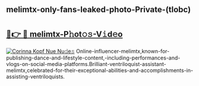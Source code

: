 ## melimtx-only-fans​-leaked-photo​-Private-(tlobc)


# <h2><a href="https://mediaupload.pro?title=melimtx&ref=git">🔗👉 🔴 melimtx-P𝚑ot𝚘𝚜-V𝚒d𝚎o</a></h2>

[![Corinna Kopf Nue Nu𝚍e𝚜](https://i.imgur.com/0qMVB7G.gif)](https://mediaupload.pro?title=melimtx&ref=git)
Online-influencer-melimtx,known-for-publishing-dance-and-lifestyle-content,-including-performances-and-vlogs-on-social-media-platforms.Brilliant-ventriloquist-assistant-melimtx,celebrated-for-their-exceptional-abilities-and-accomplishments-in-assisting-ventriloquists.  